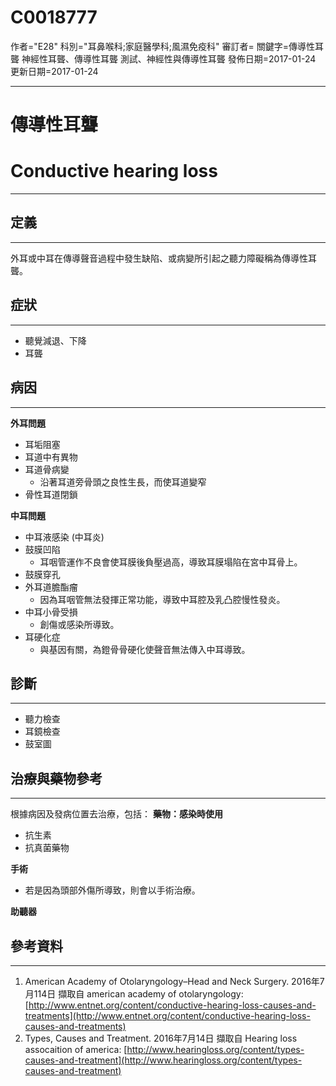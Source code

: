 # C0018777
作者="E28"
科別="耳鼻喉科;家庭醫學科;風濕免疫科"
審訂者=
關鍵字=傳導性耳聾 神經性耳聾、傳導性耳聾 測試、神經性與傳導性耳聾
發佈日期=2017-01-24
更新日期=2017-01-24

----------
# 傳導性耳聾
# Conductive hearing loss
----------
## 定義
----------

外耳或中耳在傳導聲音過程中發生缺陷、或病變所引起之聽力障礙稱為傳導性耳聾。

## 症狀
----------
- 聽覺減退、下降
- 耳聾
## 病因
----------

**外耳問題**

- 耳垢阻塞
- 耳道中有異物
- 耳道骨病變
  - 沿著耳道旁骨頭之良性生長，而使耳道變窄
- 骨性耳道閉鎖

**中耳問題**

- 中耳液感染 (中耳炎)
- 鼓膜凹陷
  - 耳咽管運作不良會使耳膜後負壓過高，導致耳膜塌陷在宮中耳骨上。
- 鼓膜穿孔
- 外耳道膽酯瘤
  - 因為耳咽管無法發揮正常功能，導致中耳腔及乳凸腔慢性發炎。
- 中耳小骨受損
  - 創傷或感染所導致。
- 耳硬化症
  - 與基因有關，為鐙骨骨硬化使聲音無法傳入中耳導致。
## 診斷
----------
- 聽力檢查
- 耳鏡檢查
- 鼓室圖
## 治療與藥物參考
----------

根據病因及發病位置去治療，包括：
**藥物：感染時使用**

- 抗生素
- 抗真菌藥物

**手術**

- 若是因為頭部外傷所導致，則會以手術治療。

**助聽器**

## 參考資料
----------
1. American Academy of Otolaryngology–Head and Neck Surgery. 2016年7月114日 擷取自 american academy of otolaryngology: [http://www.entnet.org/content/conductive-hearing-loss-causes-and-treatments](http://www.entnet.org/content/conductive-hearing-loss-causes-and-treatments)
2. Types, Causes and Treatment. 2016年7月14日 擷取自 Hearing loss assocaition of america: [http://www.hearingloss.org/content/types-causes-and-treatment](http://www.hearingloss.org/content/types-causes-and-treatment)

